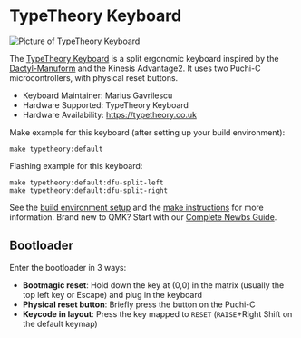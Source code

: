 # TypeTheory Keyboard

![Picture of TypeTheory Keyboard](https://typetheory.co.uk/thumb/front.jpg)

The [TypeTheory Keyboard](https://typetheory.co.uk/) is a split ergonomic keyboard inspired by the [Dactyl-Manuform](https://github.com/tshort/dactyl-keyboard) and the Kinesis Advantage2. It uses two Puchi-C microcontrollers, with physical reset buttons.

* Keyboard Maintainer: Marius Gavrilescu
* Hardware Supported: TypeTheory Keyboard
* Hardware Availability: https://typetheory.co.uk

Make example for this keyboard (after setting up your build environment):

    make typetheory:default

Flashing example for this keyboard:

    make typetheory:default:dfu-split-left
    make typetheory:default:dfu-split-right

See the [build environment setup](https://docs.qmk.fm/#/getting_started_build_tools) and the [make instructions](https://docs.qmk.fm/#/getting_started_make_guide) for more information. Brand new to QMK? Start with our [Complete Newbs Guide](https://docs.qmk.fm/#/newbs).

## Bootloader

Enter the bootloader in 3 ways:

* **Bootmagic reset**: Hold down the key at (0,0) in the matrix (usually the top left key or Escape) and plug in the keyboard
* **Physical reset button**: Briefly press the button on the Puchi-C
* **Keycode in layout**: Press the key mapped to `RESET` (`RAISE`+Right Shift on the default keymap)
